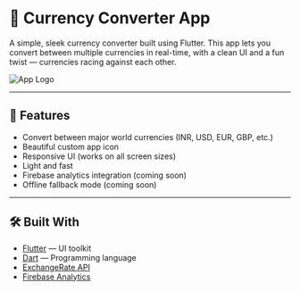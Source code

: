 # 💱 Currency Converter App

A simple, sleek currency converter built using Flutter. This app lets you convert between multiple currencies in real-time, with a clean UI and a fun twist — currencies racing against each other.

![App Logo](assets/icon/app_icon.png)

---

## 🚀 Features

- Convert between major world currencies (INR, USD, EUR, GBP, etc.)
- Beautiful custom app icon
- Responsive UI (works on all screen sizes)
- Light and fast
- Firebase analytics integration (coming soon)
- Offline fallback mode (coming soon)
---

## 🛠️ Built With

- [Flutter](https://flutter.dev/) — UI toolkit
- [Dart](https://dart.dev/) — Programming language
- [ExchangeRate API](https://exchangerate.host/)
- [Firebase Analytics](https://firebase.google.com/products/analytics)
